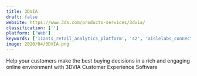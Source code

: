 ```yaml
---
title: 3DVIA
draft: false 
website: https://www.3ds.com/products-services/3dvia/
classification: ['']
platform: ['Web']
keywords: ['11ants_retail_analytics_platform', '42', 'aislelabs_connect', 'alkemics', 'antique_mall_accounting_system', 'casa', 'clear_demand_pricing_optimization', 'consumerlink', 'cosmetri', 'dor', 'jda_allocation', 'pc_repair_tracker', 'rsrs', 'repair_pilot', 'retail_pro', 'sps_commerce_analytics', 'sellpoints', 'servicedock', 'storelink', 'sunlync_select', 'trailblazer', 'venueops']
image: 2020/04/3DVIA.png
---
```

Help your customers make the best buying decisions in a rich and engaging online environment with 3DVIA Customer Experience Software